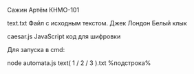 Сажин Артём КНМО-101

text.txt  Файл с исходным текстом. Джек Лондон Белый клык

caesar.js JavaScript код для шифровки

Для запуска в cmd:

node automata.js text( 1 / 2 / 3 ).txt %подстрока%


